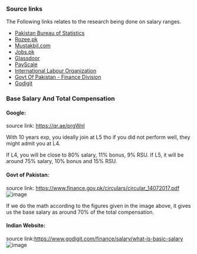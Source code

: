 ### **Source links**
The Following links relates to the research being done on salary ranges.
* [Pakistan Bureau of Statistics](https://www.pbs.gov.pk/)
* [Rozee.pk](https://www.rozee.pk/)
* [Mustakbil.com](https://www.mustakbil.com/jobs/pakistan/internship)
* [Jobs.pk](https://jobs.pk/jobs/)
* [Glassdoor](https://www.glassdoor.com/Salaries/pakistan-salary-SRCH_IL.0,7_IN180.htm)
* [PayScale](https://www.payscale.com/research/PK/Country=Pakistan/Salary)
* [International Labour Organization](https://www.ilo.org/ifpdial/information-resources/national-labour-law-profiles/WCMS_158916/lang--en/index.htm)
* [Govt Of Pakistan - Finance Division](https://www.finance.gov.pk/circulars/circular_14072017.pdf)
* [Godigit](https://www.godigit.com/finance/salary/what-is-basic-salary)


### Base Salary And Total Compensation
#### Google:
source link: https://qr.ae/prgWnI

With 10 years exp, you ideally join at L5 tho if you did not perform well, they might admit you at L4.

If L4, you will be close to 80% salary, 11% bonus, 9% RSU.
If L5, it will be around 75% salary, 10% bonus and 15% RSU.

#### Govt of Pakistan:
source link: https://www.finance.gov.pk/circulars/circular_14072017.pdf
![image](https://user-images.githubusercontent.com/117761976/218708499-1f597f4f-60e4-411c-b3d3-3a43f22c6fb2.png)

If we do the math according to the figures given in the image above, it gives us the base salary as around 70% of the total compensation.

#### Indian Website:
source link:https://www.godigit.com/finance/salary/what-is-basic-salary
![image](https://user-images.githubusercontent.com/117761976/219334229-85d1ff5e-5a47-4b1d-a1fb-1359a46d2f96.png)



